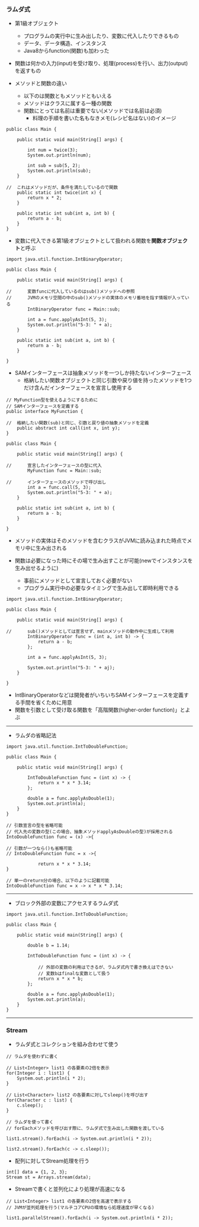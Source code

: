 ### ラムダ式

- 第1級オブジェクト
    - プログラムの実行中に生み出したり、変数に代入したりできるもの
    - データ、データ構造、インスタンス
    - Java8からfunction(関数)も加わった

- 関数は何かの入力(input)を受け取り、処理(process)を行い、出力(output)を返すもの

- メソッドと関数の違い
    - 以下のは関数ともメソッドともいえる
    - メソッドはクラスに属する一種の関数
    - 関数にとっては名前は重要でない(メソッドでは名前は必須)
        - 料理の手順を書いた名もなきメモ(レシピ名はない)のイメージ

```
public class Main {

    public static void main(String[] args) {

        int num = twice(3);
        System.out.println(num);

        int sub = sub(5, 2);
        System.out.println(sub);
    }

//  これはメソッドだが、条件を満たしているので関数
    public static int twice(int x) {
        return x * 2;
    }

    public static int sub(int a, int b) {
        return a - b;
    }
}
```

- 変数に代入できる第1級オブジェクトとして扱われる関数を**関数オブジェクト**と呼ぶ

```
import java.util.function.IntBinaryOperator;

public class Main {

    public static void main(String[] args) {

//      変数funcに代入しているのはsub()メソッドへの参照
//      JVMのメモリ空間の中のsub()メソッドの実体のメモリ番地を指す情報が入っている
        IntBinaryOperator func = Main::sub;

        int a = func.applyAsInt(5, 3);
        System.out.println("5-3: " + a);
    }

    public static int sub(int a, int b) {
        return a - b;
    }

}
```

- SAMインターフェースは抽象メソッドを一つしか持たないインターフェース
    - 格納したい関数オブジェクトと同じ引数や戻り値を持ったメソッドを1つだけ含んだインターフェースを宣言し使用する

```
// MyFunction型を使えるようにするために
// SAMインターフェースを定義する
public interface MyFunction {

//  格納したい関数(sub)と同じ、引数と戻り値の抽象メソッドを定義
    public abstract int call(int x, int y);
}

```

```
public class Main {

    public static void main(String[] args) {

//      宣言したインターフェースの型に代入
        MyFunction func = Main::sub;

//      インターフェースのメソッドで呼び出し
        int a = func.call(5, 3);
        System.out.println("5-3: " + a);
    }

    public static int sub(int a, int b) {
        return a - b;
    }

}
```

- メソッドの実体はそのメソッドを含むクラスがJVMに読み込まれた時点でメモリ中に生み出される

- 関数は必要になった時にその場で生み出すことが可能(newでインスタンスを生み出せるように)
    - 事前にメソッドとして宣言しておく必要がない
    - プログラム実行中の必要なタイミングで生み出して即時利用できる

```
import java.util.function.IntBinaryOperator;

public class Main {

    public static void main(String[] args) {

//      sub()メソッドとしては宣言せず、mainメソッドの動作中に生成して利用
        IntBinaryOperator func = (int a, int b) -> {
            return a - b;
        };

        int a = func.applyAsInt(5, 3);

        System.out.println("5-3: " + aj);
    }

}
```

- IntBinaryOperatorなどは開発者がいちいちSAMインターフェースを定義する手間を省くために用意
- 関数を引数として受け取る関数を「高階関数(higher-order function)」とよぶ

---
- ラムダの省略記法

```
import java.util.function.IntToDoubleFunction;

public class Main {

    public static void main(String[] args) {

        IntToDoubleFunction func = (int x) -> {
            return x * x * 3.14;
        };

        double a = func.applyAsDouble(1);
        System.out.println(a);
    }
}

```

```
// 引数宣言の型を省略可能
// 代入先の変数の型(この場合、抽象メソッドapplyAsDoubleの型)が採用される
IntoDoubleFunction func = (x) ->{

// 引数が一つなら()も省略可能
// IntoDoubleFunction func = x ->{

            return x * x * 3.14;
}

```

```
// 単一のreturn分の場合、以下のように記載可能
IntoDoubleFunction func = x -> x * x * 3.14;
```

---
- ブロック外部の変数にアクセスするラムダ式

```
import java.util.function.IntToDoubleFunction;

public class Main {

    public static void main(String[] args) {

        double b = 1.14;

        IntToDoubleFunction func = (int x) -> {

            // 外部の変数の利用はできるが、ラムダ式内で書き換えはできない
            // 変数bはfinalな変数として扱う
            return x * x * b;
        };

        double a = func.applyAsDouble(1);
        System.out.println(a);
    }
}
```

---
### Stream

- ラムダ式とコレクションを組み合わせて使う

```
// ラムダを使わずに書く

// List<Integer> list1 の各要素の2倍を表示
for(Integer i : list1) {
    System.out.println(i * 2);
}

// List<Character> list2 の各要素に対してsleep()を呼び出す
for(Character c : list) {
    c.sleep();
}

```

```
// ラムダを使って書く
// forEachメソッドを呼び出す際に、ラムダ式で生み出した関数を渡している

list1.stream().forEach(i -> System.out.println(i * 2));

list2.stream().forEach(c -> c.sleep());
```

- 配列に対してStream処理を行う

```
int[] data = {1, 2, 3};
Stream st = Arrays.stream(data);

```

- Streamで書くと並列化により処理が高速になる

```
// List<Integer> list1 の各要素の2倍を高速で表示する
// JVMが並列処理を行う(マルチコアCPUの環境なら処理速度が早くなる)

list1.parallelStream().forEach(i -> System.out.println(i * 2));
```


